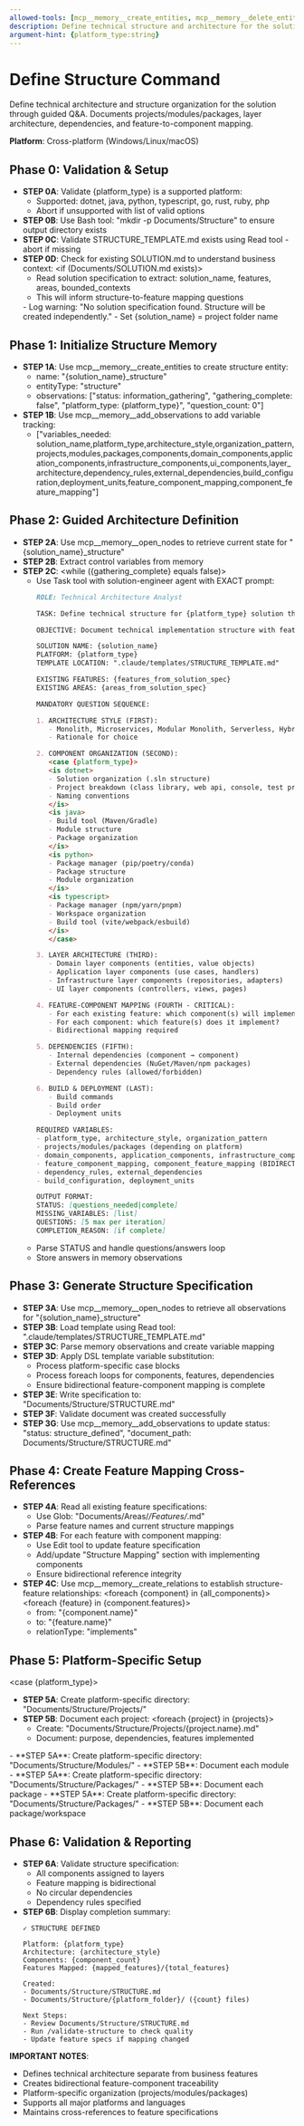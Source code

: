 ```yaml
---
allowed-tools: [mcp__memory__create_entities, mcp__memory__delete_entities, mcp__memory__create_relations, mcp__memory__delete_relations, mcp__memory__add_observations, mcp__memory__delete_observations, mcp__memory__read_graph, mcp__memory__search_nodes, mcp__memory__open_nodes, Task, Read, Write, Edit, Glob, Grep, Bash, TodoWrite]
description: Define technical structure and architecture for the solution
argument-hint: {platform_type:string}
---
```


# Define Structure Command

Define technical architecture and structure organization for the solution through guided Q&A. Documents projects/modules/packages, layer architecture, dependencies, and feature-to-component mapping.

**Platform**: Cross-platform (Windows/Linux/macOS)

## Phase 0: Validation & Setup

- **STEP 0A**: Validate {platform_type} is a supported platform:
  - Supported: dotnet, java, python, typescript, go, rust, ruby, php
  - Abort if unsupported with list of valid options
- **STEP 0B**: Use Bash tool: "mkdir -p Documents/Structure" to ensure output directory exists
- **STEP 0C**: Validate STRUCTURE_TEMPLATE.md exists using Read tool - abort if missing
- **STEP 0D**: Check for existing SOLUTION.md to understand business context:
  <if (Documents/SOLUTION.md exists)>
  - Read solution specification to extract: solution_name, features, areas, bounded_contexts
  - This will inform structure-to-feature mapping questions
  <else>
  - Log warning: "No solution specification found. Structure will be created independently."
  - Set {solution_name} = project folder name
  </if>

## Phase 1: Initialize Structure Memory

- **STEP 1A**: Use mcp__memory__create_entities to create structure entity:
  - name: "{solution_name}_structure"
  - entityType: "structure"
  - observations: ["status: information_gathering", "gathering_complete: false", "platform_type: {platform_type}", "question_count: 0"]
- **STEP 1B**: Use mcp__memory__add_observations to add variable tracking:
  - ["variables_needed: solution_name,platform_type,architecture_style,organization_pattern,projects,modules,packages,components,domain_components,application_components,infrastructure_components,ui_components,layer_architecture,dependency_rules,external_dependencies,build_configuration,deployment_units,feature_component_mapping,component_feature_mapping"]

## Phase 2: Guided Architecture Definition

- **STEP 2A**: Use mcp__memory__open_nodes to retrieve current state for "{solution_name}_structure"
- **STEP 2B**: Extract control variables from memory
- **STEP 2C**:
  <while ({gathering_complete} equals false)>
  - Use Task tool with solution-engineer agent with EXACT prompt:
    ```markdown
    ROLE: Technical Architecture Analyst

    TASK: Define technical structure for {platform_type} solution through guided Q&A

    OBJECTIVE: Document technical implementation structure with feature mapping

    SOLUTION NAME: {solution_name}
    PLATFORM: {platform_type}
    TEMPLATE LOCATION: ".claude/templates/STRUCTURE_TEMPLATE.md"

    EXISTING FEATURES: {features_from_solution_spec}
    EXISTING AREAS: {areas_from_solution_spec}

    MANDATORY QUESTION SEQUENCE:

    1. ARCHITECTURE STYLE (FIRST):
       - Monolith, Microservices, Modular Monolith, Serverless, Hybrid
       - Rationale for choice

    2. COMPONENT ORGANIZATION (SECOND):
       <case {platform_type}>
       <is dotnet>
       - Solution organization (.sln structure)
       - Project breakdown (class library, web api, console, test projects)
       - Naming conventions
       </is>
       <is java>
       - Build tool (Maven/Gradle)
       - Module structure
       - Package organization
       </is>
       <is python>
       - Package manager (pip/poetry/conda)
       - Package structure
       - Module organization
       </is>
       <is typescript>
       - Package manager (npm/yarn/pnpm)
       - Workspace organization
       - Build tool (vite/webpack/esbuild)
       </is>
       </case>

    3. LAYER ARCHITECTURE (THIRD):
       - Domain layer components (entities, value objects)
       - Application layer components (use cases, handlers)
       - Infrastructure layer components (repositories, adapters)
       - UI layer components (controllers, views, pages)

    4. FEATURE-COMPONENT MAPPING (FOURTH - CRITICAL):
       - For each existing feature: which component(s) will implement it?
       - For each component: which feature(s) does it implement?
       - Bidirectional mapping required

    5. DEPENDENCIES (FIFTH):
       - Internal dependencies (component → component)
       - External dependencies (NuGet/Maven/npm packages)
       - Dependency rules (allowed/forbidden)

    6. BUILD & DEPLOYMENT (LAST):
       - Build commands
       - Build order
       - Deployment units

    REQUIRED VARIABLES:
    - platform_type, architecture_style, organization_pattern
    - projects/modules/packages (depending on platform)
    - domain_components, application_components, infrastructure_components, ui_components
    - feature_component_mapping, component_feature_mapping (BIDIRECTIONAL)
    - dependency_rules, external_dependencies
    - build_configuration, deployment_units

    OUTPUT FORMAT:
    STATUS: [questions_needed|complete]
    MISSING_VARIABLES: [list]
    QUESTIONS: [5 max per iteration]
    COMPLETION_REASON: [if complete]
    ```
  - Parse STATUS and handle questions/answers loop
  - Store answers in memory observations
  </while>

## Phase 3: Generate Structure Specification

- **STEP 3A**: Use mcp__memory__open_nodes to retrieve all observations for "{solution_name}_structure"
- **STEP 3B**: Load template using Read tool: ".claude/templates/STRUCTURE_TEMPLATE.md"
- **STEP 3C**: Parse memory observations and create variable mapping
- **STEP 3D**: Apply DSL template variable substitution:
  - Process platform-specific case blocks
  - Process foreach loops for components, features, dependencies
  - Ensure bidirectional feature-component mapping is complete
- **STEP 3E**: Write specification to: "Documents/Structure/STRUCTURE.md"
- **STEP 3F**: Validate document was created successfully
- **STEP 3G**: Use mcp__memory__add_observations to update status: "status: structure_defined", "document_path: Documents/Structure/STRUCTURE.md"

## Phase 4: Create Feature Mapping Cross-References

- **STEP 4A**: Read all existing feature specifications:
  - Use Glob: "Documents/Areas/*/Features/*.md"
  - Parse feature names and current structure mappings
- **STEP 4B**: For each feature with component mapping:
  - Use Edit tool to update feature specification
  - Add/update "Structure Mapping" section with implementing components
  - Ensure bidirectional reference integrity
- **STEP 4C**: Use mcp__memory__create_relations to establish structure-feature relationships:
  <foreach {component} in {all_components}>
    <foreach {feature} in {component.features}>
    - from: "{component.name}"
    - to: "{feature.name}"
    - relationType: "implements"
    </foreach>
  </foreach>

## Phase 5: Platform-Specific Setup

<case {platform_type}>
<is dotnet>
- **STEP 5A**: Create platform-specific directory: "Documents/Structure/Projects/"
- **STEP 5B**: Document each project:
  <foreach {project} in {projects}>
  - Create: "Documents/Structure/Projects/{project.name}.md"
  - Document: purpose, dependencies, features implemented
  </foreach>
</is>
<is java>
- **STEP 5A**: Create platform-specific directory: "Documents/Structure/Modules/"
- **STEP 5B**: Document each module
</is>
<is python>
- **STEP 5A**: Create platform-specific directory: "Documents/Structure/Packages/"
- **STEP 5B**: Document each package
</is>
<is typescript>
- **STEP 5A**: Create platform-specific directory: "Documents/Structure/Packages/"
- **STEP 5B**: Document each package/workspace
</is>
</case>

## Phase 6: Validation & Reporting

- **STEP 6A**: Validate structure specification:
  - All components assigned to layers
  - Feature mapping is bidirectional
  - No circular dependencies
  - Dependency rules specified
- **STEP 6B**: Display completion summary:
  ```
  ✓ STRUCTURE DEFINED

  Platform: {platform_type}
  Architecture: {architecture_style}
  Components: {component_count}
  Features Mapped: {mapped_features}/{total_features}

  Created:
  - Documents/Structure/STRUCTURE.md
  - Documents/Structure/{platform_folder}/ ({count} files)

  Next Steps:
  - Review Documents/Structure/STRUCTURE.md
  - Run /validate-structure to check quality
  - Update feature specs if mapping changed
  ```

**IMPORTANT NOTES**:
- Defines technical architecture separate from business features
- Creates bidirectional feature-component traceability
- Platform-specific organization (projects/modules/packages)
- Supports all major platforms and languages
- Maintains cross-references to feature specifications
